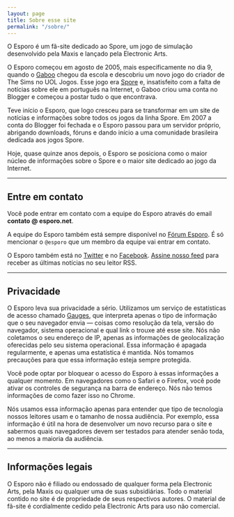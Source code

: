 ```yaml
---
layout: page
title: Sobre esse site
permalink: "/sobre/"
---
```


O Esporo é um fã-site dedicado ao Spore, um jogo de simulação desenvolvido pela Maxis e lançado pela Electronic Arts.

O Esporo começou em agosto de 2005, mais especificamente no dia 9, quando o [Gaboo](https://forum.esporo.net/u/gaboo) chegou da escola e descobriu um novo jogo do criador de The Sims no UOL Jogos. Esse jogo era [Spore](/jogos/spore/) e, insatisfeito com a falta de notícias sobre ele em português na Internet, o Gaboo criou uma conta no Blogger e começou a postar tudo o que encontrava.

Teve início o Esporo, que logo cresceu para se transformar em um site de notícias e informações sobre todos os jogos da linha Spore. Em 2007 a conta do Blogger foi fechada e o Esporo passou para um servidor próprio, abrigando downloads, fóruns e dando início a uma comunidade brasileira dedicada aos jogos Spore.

Hoje, quase quinze anos depois, o Esporo se posiciona como o maior núcleo de informações sobre o Spore e o maior site dedicado ao jogo da Internet.

---

## Entre em contato

Você pode entrar em contato com a equipe do Esporo através do email **contato @ esporo.net**.

A equipe do Esporo também está sempre disponível no [Fórum Esporo](https://forum.esporo.net/). É só mencionar o `@esporo` que um membro da equipe vai entrar em contato.

O Esporo também está no [Twitter](https://twitter.com/esporo) e no [Facebook](https://www.facebook.com/esporo). [Assine nosso feed](/feed.xml) para receber as últimas notícias no seu leitor RSS.

---

## Privacidade

O Esporo leva sua privacidade a sério. Utilizamos um serviço de estatísticas de acesso chamado [Gauges](https://gaug.es/), que interpreta apenas o tipo de informação que o seu navegador envia — coisas como resolução da tela, versão do navegador, sistema operacional e qual link o trouxe até esse site. Nós não coletamos o seu endereço de IP, apenas as informações de geolocalização oferecidas pelo seu sistema operacional. Essa informação é apagada regularmente, e apenas uma estatística é mantida. Nós tomamos precauções para que essa informação esteja sempre protegida.

Você pode optar por bloquear o acesso do Esporo à essas informações a qualquer momento. Em navegadores como o Safari e o Firefox, você pode ativar os controles de segurança na barra de endereço. Nós não temos informações de como fazer isso no Chrome.

Nós usamos essa informação apenas para entender que tipo de tecnologia nossos leitores usam e o tamanho de nossa audiência. Por exemplo, essa informação é útil na hora de desenvolver um novo recurso para o site e sabermos quais navegadores devem ser testados para atender senão toda, ao menos a maioria da audiência.

---

## Informações legais

O Esporo não é filiado ou endossado de qualquer forma pela Electronic Arts, pela Maxis ou qualquer uma de suas subsidiárias. Todo o material contido no site é de propriedade de seus respectivos autores. O material de fã-site é cordialmente cedido pela Electronic Arts para uso não comercial.
